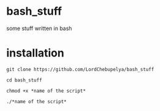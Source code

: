 # bash_stuff
some stuff written in bash


# installation 

`git clone https://github.com/LordChebupelya/bash_stuff`

`cd bash_stuff`

`chmod +x *name of the script*`

`./*name of the script*`
